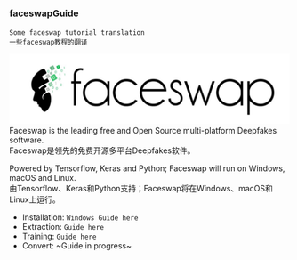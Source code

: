 ### faceswapGuide
    Some faceswap tutorial translation
    一些faceswap教程的翻译

![faceswap](https://github.com/yaoshuguo/faceswapGuide/blob/master/images/faceswap.jpg)<br>
Faceswap is the leading free and Open Source multi-platform Deepfakes software.<br>
Faceswap是领先的免费开源多平台Deepfakes软件。

Powered by Tensorflow, Keras and Python; Faceswap will run on Windows, macOS and Linux.<br>
由Tensorflow、Keras和Python支持；Faceswap将在Windows、macOS和Linux上运行。

* Installation: `Windows Guide here`
* Extraction: `Guide here`
* Training: `Guide here`
* Convert: ~Guide in progress~
